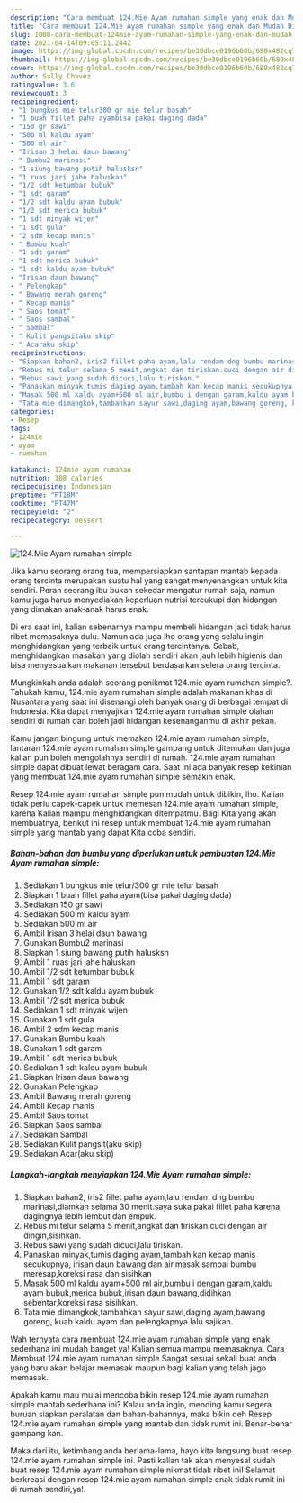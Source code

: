 ```yaml
---
description: "Cara membuat 124.Mie Ayam rumahan simple yang enak dan Mudah Dibuat"
title: "Cara membuat 124.Mie Ayam rumahan simple yang enak dan Mudah Dibuat"
slug: 1008-cara-membuat-124mie-ayam-rumahan-simple-yang-enak-dan-mudah-dibuat
date: 2021-04-14T09:05:11.244Z
image: https://img-global.cpcdn.com/recipes/be30dbce0196b60b/680x482cq70/124mie-ayam-rumahan-simple-foto-resep-utama.jpg
thumbnail: https://img-global.cpcdn.com/recipes/be30dbce0196b60b/680x482cq70/124mie-ayam-rumahan-simple-foto-resep-utama.jpg
cover: https://img-global.cpcdn.com/recipes/be30dbce0196b60b/680x482cq70/124mie-ayam-rumahan-simple-foto-resep-utama.jpg
author: Sally Chavez
ratingvalue: 3.6
reviewcount: 3
recipeingredient:
- "1 bungkus mie telur300 gr mie telur basah"
- "1 buah fillet paha ayambisa pakai daging dada"
- "150 gr sawi"
- "500 ml kaldu ayam"
- "500 ml air"
- "Irisan 3 helai daun bawang"
- " Bumbu2 marinasi"
- "1 siung bawang putih halusksn"
- "1 ruas jari jahe haluskan"
- "1/2 sdt ketumbar bubuk"
- "1 sdt garam"
- "1/2 sdt kaldu ayam bubuk"
- "1/2 sdt merica bubuk"
- "1 sdt minyak wijen"
- "1 sdt gula"
- "2 sdm kecap manis"
- " Bumbu kuah"
- "1 sdt garam"
- "1 sdt merica bubuk"
- "1 sdt kaldu ayam bubuk"
- "Irisan daun bawang"
- " Pelengkap"
- " Bawang merah goreng"
- " Kecap manis"
- " Saos tomat"
- " Saos sambal"
- " Sambal"
- " Kulit pangsitaku skip"
- " Acaraku skip"
recipeinstructions:
- "Siapkan bahan2, iris2 fillet paha ayam,lalu rendam dng bumbu marinasi,diamkan selama 30 menit.saya suka pakai fillet paha karena dagingnya lebih lembut dan empuk."
- "Rebus mi telur selama 5 menit,angkat dan tiriskan.cuci dengan air dingin,sisihkan."
- "Rebus sawi yang sudah dicuci,lalu tiriskan."
- "Panaskan minyak,tumis daging ayam,tambah kan kecap manis secukupnya, irisan daun bawang dan air,masak sampai bumbu meresap,koreksi rasa dan sisihkan"
- "Masak 500 ml kaldu ayam+500 ml air,bumbu i dengan garam,kaldu ayam bubuk,merica bubuk,irisan daun bawang,didihkan sebentar,koreksi rasa sisihkan."
- "Tata mie dimangkok,tambahkan sayur sawi,daging ayam,bawang goreng, kuah kaldu ayam dan pelengkapnya lalu sajikan."
categories:
- Resep
tags:
- 124mie
- ayam
- rumahan

katakunci: 124mie ayam rumahan 
nutrition: 108 calories
recipecuisine: Indonesian
preptime: "PT18M"
cooktime: "PT47M"
recipeyield: "2"
recipecategory: Dessert

---
```



![124.Mie Ayam rumahan simple](https://img-global.cpcdn.com/recipes/be30dbce0196b60b/680x482cq70/124mie-ayam-rumahan-simple-foto-resep-utama.jpg)

Jika kamu seorang orang tua, mempersiapkan santapan mantab kepada orang tercinta merupakan suatu hal yang sangat menyenangkan untuk kita sendiri. Peran seorang ibu bukan sekedar mengatur rumah saja, namun kamu juga harus menyediakan keperluan nutrisi tercukupi dan hidangan yang dimakan anak-anak harus enak.

Di era  saat ini, kalian sebenarnya mampu membeli hidangan jadi tidak harus ribet memasaknya dulu. Namun ada juga lho orang yang selalu ingin menghidangkan yang terbaik untuk orang tercintanya. Sebab, menghidangkan masakan yang diolah sendiri akan jauh lebih higienis dan bisa menyesuaikan makanan tersebut berdasarkan selera orang tercinta. 



Mungkinkah anda adalah seorang penikmat 124.mie ayam rumahan simple?. Tahukah kamu, 124.mie ayam rumahan simple adalah makanan khas di Nusantara yang saat ini disenangi oleh banyak orang di berbagai tempat di Indonesia. Kita dapat menyajikan 124.mie ayam rumahan simple olahan sendiri di rumah dan boleh jadi hidangan kesenanganmu di akhir pekan.

Kamu jangan bingung untuk memakan 124.mie ayam rumahan simple, lantaran 124.mie ayam rumahan simple gampang untuk ditemukan dan juga kalian pun boleh mengolahnya sendiri di rumah. 124.mie ayam rumahan simple dapat dibuat lewat beragam cara. Saat ini ada banyak resep kekinian yang membuat 124.mie ayam rumahan simple semakin enak.

Resep 124.mie ayam rumahan simple pun mudah untuk dibikin, lho. Kalian tidak perlu capek-capek untuk memesan 124.mie ayam rumahan simple, karena Kalian mampu menghidangkan ditempatmu. Bagi Kita yang akan membuatnya, berikut ini resep untuk membuat 124.mie ayam rumahan simple yang mantab yang dapat Kita coba sendiri.

<!--inarticleads1-->

##### Bahan-bahan dan bumbu yang diperlukan untuk pembuatan 124.Mie Ayam rumahan simple:

1. Sediakan 1 bungkus mie telur/300 gr mie telur basah
1. Siapkan 1 buah fillet paha ayam(bisa pakai daging dada)
1. Sediakan 150 gr sawi
1. Sediakan 500 ml kaldu ayam
1. Sediakan 500 ml air
1. Ambil Irisan 3 helai daun bawang
1. Gunakan  Bumbu2 marinasi
1. Siapkan 1 siung bawang putih halusksn
1. Ambil 1 ruas jari jahe haluskan
1. Ambil 1/2 sdt ketumbar bubuk
1. Ambil 1 sdt garam
1. Gunakan 1/2 sdt kaldu ayam bubuk
1. Ambil 1/2 sdt merica bubuk
1. Sediakan 1 sdt minyak wijen
1. Gunakan 1 sdt gula
1. Ambil 2 sdm kecap manis
1. Gunakan  Bumbu kuah
1. Gunakan 1 sdt garam
1. Ambil 1 sdt merica bubuk
1. Sediakan 1 sdt kaldu ayam bubuk
1. Siapkan Irisan daun bawang
1. Gunakan  Pelengkap
1. Ambil  Bawang merah goreng
1. Ambil  Kecap manis
1. Ambil  Saos tomat
1. Siapkan  Saos sambal
1. Sediakan  Sambal
1. Sediakan  Kulit pangsit(aku skip)
1. Sediakan  Acar(aku skip)




<!--inarticleads2-->

##### Langkah-langkah menyiapkan 124.Mie Ayam rumahan simple:

1. Siapkan bahan2, iris2 fillet paha ayam,lalu rendam dng bumbu marinasi,diamkan selama 30 menit.saya suka pakai fillet paha karena dagingnya lebih lembut dan empuk.
1. Rebus mi telur selama 5 menit,angkat dan tiriskan.cuci dengan air dingin,sisihkan.
1. Rebus sawi yang sudah dicuci,lalu tiriskan.
1. Panaskan minyak,tumis daging ayam,tambah kan kecap manis secukupnya, irisan daun bawang dan air,masak sampai bumbu meresap,koreksi rasa dan sisihkan
1. Masak 500 ml kaldu ayam+500 ml air,bumbu i dengan garam,kaldu ayam bubuk,merica bubuk,irisan daun bawang,didihkan sebentar,koreksi rasa sisihkan.
1. Tata mie dimangkok,tambahkan sayur sawi,daging ayam,bawang goreng, kuah kaldu ayam dan pelengkapnya lalu sajikan.




Wah ternyata cara membuat 124.mie ayam rumahan simple yang enak sederhana ini mudah banget ya! Kalian semua mampu memasaknya. Cara Membuat 124.mie ayam rumahan simple Sangat sesuai sekali buat anda yang baru akan belajar memasak maupun bagi kalian yang telah jago memasak.

Apakah kamu mau mulai mencoba bikin resep 124.mie ayam rumahan simple mantab sederhana ini? Kalau anda ingin, mending kamu segera buruan siapkan peralatan dan bahan-bahannya, maka bikin deh Resep 124.mie ayam rumahan simple yang mantab dan tidak rumit ini. Benar-benar gampang kan. 

Maka dari itu, ketimbang anda berlama-lama, hayo kita langsung buat resep 124.mie ayam rumahan simple ini. Pasti kalian tak akan menyesal sudah buat resep 124.mie ayam rumahan simple nikmat tidak ribet ini! Selamat berkreasi dengan resep 124.mie ayam rumahan simple enak tidak rumit ini di rumah sendiri,ya!.


